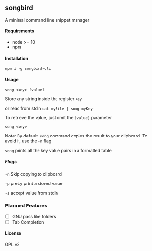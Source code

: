 ## songbird

A minimal command line snippet manager

#### Requirements
* node >= 10
* npm

#### Installation
`npm i -g songbird-cli`

#### Usage

`song <key> [value]`

Store any string inside the register `key`

or read from stdin
`cat myFile | song myKey`

To retrieve the value, just omit the `[value]` parameter

`song <key>`

Note: By default, `song` command copies the result to your clipboard. To avoid it, use the `-n` flag

`song` prints all the key value pairs in a formatted table

##### Flags

`-n` Skip copying to clipboard

`-p` pretty print a stored value

`-s` accept value from stdin

### Planned Features

- [ ] GNU pass like folders
- [ ] Tab Completion

#### License

GPL v3
